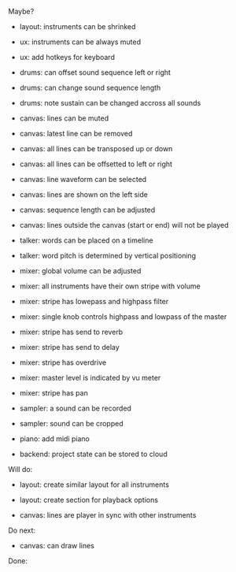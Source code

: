 Maybe?

- layout: instruments can be shrinked

- ux: instruments can be always muted
- ux: add hotkeys for keyboard

- drums: can offset sound sequence left or right
- drums: can change sound sequence length
- drums: note sustain can be changed accross all sounds

- canvas: lines can be muted
- canvas: latest line can be removed
- canvas: all lines can be transposed up or down
- canvas: all lines can be offsetted to left or right
- canvas: line waveform can be selected
- canvas: lines are shown on the left side
- canvas: sequence length can be adjusted
- canvas: lines outside the canvas (start or end) will not be played

- talker: words can be placed on a timeline
- talker: word pitch is determined by vertical positioning

- mixer: global volume can be adjusted
- mixer: all instruments have their own stripe with volume
- mixer: stripe has lowepass and highpass filter
- mixer: single knob controls highpass and lowpass of the master
- mixer: stripe has send to reverb
- mixer: stripe has send to delay
- mixer: stripe has overdrive
- mixer: master level is indicated by vu meter
- mixer: stripe has pan

- sampler: a sound can be recorded
- sampler: sound can be cropped

- piano: add midi piano

- backend: project state can be stored to cloud

Will do:

- layout: create similar layout for all instruments
- layout: create section for playback options

- canvas: lines are player in sync with other instruments

Do next:

- canvas: can draw lines

Done:
